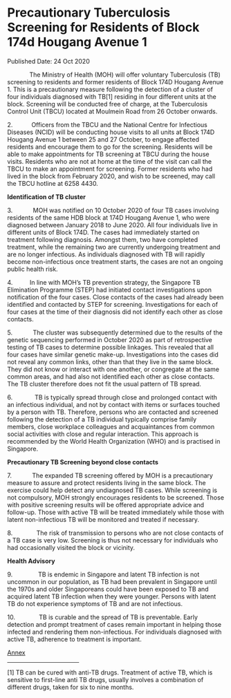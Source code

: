 <html>
    <meta http-equiv="Content-Type" content="text/html; charset=utf-8"/>
    <meta charset="utf-8"/>
    <title>Precautionary Tuberculosis Screening for Residents of Block 174d Hougang Avenue 1</title>
    <body><h1>Precautionary Tuberculosis Screening for Residents of Block 174d Hougang Avenue 1</h1>
    <p>Published Date: 24 Oct 2020</p> <p>&nbsp; &nbsp; &nbsp; &nbsp; &nbsp; &nbsp; &nbsp;The Ministry of Health (MOH) will offer voluntary Tuberculosis (TB) screening to residents and former residents of Block 174D Hougang Avenue 1. This is a precautionary measure following the detection of a cluster of four individuals diagnosed with TB[1]&nbsp;residing in four different units at the block. Screening will be conducted free of charge, at the Tuberculosis Control Unit (TBCU) located at Moulmein Road from 26 October onwards.</p> <p>2.&nbsp; &nbsp; &nbsp; &nbsp; &nbsp; &nbsp;Officers from the TBCU and the National Centre for Infectious Diseases (NCID) will be conducting house visits to all units at Block 174D Hougang Avenue 1 between 25 and 27 October, to engage affected residents and encourage them to go for the screening. Residents will be able to make appointments for TB screening at TBCU during the house visits. Residents who are not at home at the time of the visit can call the TBCU to make an appointment for screening. Former residents who had lived in the block from February 2020, and wish to be screened, may call the TBCU hotline at 6258 4430.</p><p><p><strong>Identification of TB cluster </strong></p><p>3.&nbsp; &nbsp; &nbsp; &nbsp; &nbsp; &nbsp; MOH was notified on 10 October 2020 of four TB cases involving residents of the same HDB block at 174D Hougang Avenue 1, who were diagnosed between January 2018 to June 2020. All four individuals live in different units of Block 174D. The cases had immediately started on treatment following diagnosis. Amongst them, two have completed treatment, while the remaining two are currently undergoing treatment and are no longer infectious. As individuals diagnosed with TB will rapidly become non-infectious once treatment starts, the cases are not an ongoing public health risk.</p></p><p><p>4.&nbsp; &nbsp; &nbsp; &nbsp; &nbsp; In line with MOH’s TB prevention strategy, the Singapore TB Elimination Programme (STEP) had initiated contact investigations upon notification of the four cases. Close contacts of the cases had already been identified and contacted by STEP for screening. Investigations for each of four cases at the time of their diagnosis did not identify each other as close contacts.</p></p><p><p>5.&nbsp; &nbsp; &nbsp; &nbsp; &nbsp; &nbsp; The cluster was subsequently determined due to the results of the genetic sequencing performed in October 2020 as part of retrospective testing of TB cases to determine possible linkages. This revealed that all four cases have similar genetic make-up. Investigations into the cases did not reveal any common links, other than that they live in the same block. They did not know or interact with one another, or congregate at the same common areas, and had also not identified each other as close contacts. The TB cluster therefore does not fit the usual pattern of TB spread.</p></p><p><p>6.&nbsp; &nbsp; &nbsp; &nbsp; &nbsp; &nbsp; &nbsp;TB is typically spread through close and prolonged contact with an infectious individual, and not by contact with items or surfaces touched by a person with TB. Therefore, persons who are contacted and screened following the detection of a TB individual typically comprise family members, close workplace colleagues and acquaintances from common social activities with close and regular interaction. This approach is recommended by the World Health Organization (WHO) and is practised in Singapore.</p></p><p><p><strong>Precautionary TB Screening beyond close contacts</strong></p><p>7.&nbsp; &nbsp; &nbsp; &nbsp; &nbsp; &nbsp; The expanded TB screening offered by MOH is a precautionary measure to assure and protect residents living in the same block. The exercise could help detect any undiagnosed TB cases. While screening is not compulsory, MOH strongly encourages residents to be screened. Those with positive screening results will be offered appropriate advice and follow-up. Those with active TB will be treated immediately while those with latent non-infectious TB will be monitored and treated if necessary.</p></p><p><p>8.&nbsp; &nbsp; &nbsp; &nbsp; &nbsp; &nbsp; &nbsp; The risk of transmission to persons who are not close contacts of a TB case is very low. Screening is thus not necessary for individuals who had occasionally visited the block or vicinity.</p></p><p><p><strong>Health Advisory</strong></p><p>9.&nbsp; &nbsp; &nbsp; &nbsp; &nbsp; &nbsp; &nbsp; &nbsp;TB is endemic in Singapore and latent TB infection is not uncommon in our population, as TB had been prevalent in Singapore until the 1970s and older Singaporeans could have been exposed to TB and acquired latent TB infection when they were younger. Persons with latent TB do not experience symptoms of TB and are not infectious.</p></p><p><p>10.&nbsp; &nbsp; &nbsp; &nbsp; &nbsp; &nbsp; &nbsp; TB is curable and the spread of TB is preventable. Early detection and prompt treatment of cases remain important in helping those infected and rendering them non-infectious. For individuals diagnosed with active TB, adherence to treatment is important.</p></p> <div><a href="/docs/librariesprovider5/pressroom/press-releases/annex-(1).pdf?sfvrsn=b1b2b5f0_0" title="Annex ">Annex </a><br clear="all"> <hr align="left" size="1" width="33%"> <div id="ftn1"> <p>[1] TB can be cured with anti-TB drugs. Treatment of active TB, which is sensitive to first-line anti TB drugs, usually involves a combination of different drugs, taken for six to nine months.</p> </div> </div></body>
</html>